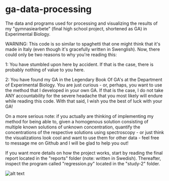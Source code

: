 # ga-data-processing
The data and programs used for processing and visualizing the results of my "gymnasiearbete" (final high school project, shortened as GA) in Experimental Biology.

WARNING: This code is so similar to spaghetti that one might think that it's made in Italy (even though it's gracefully written in Swenglish). Now, there could only be two reasons to why you're reading this:

1: You have stumbled upon here by accident. If that is the case, there is probably nothing of value to you here.

2: You have found my GA in the Legendary Book Of GA's at the Department of Experimental Biology. You are just curious - or, perhaps, you want to use the method that I developed in your own GA. If that is the case, I do not take ANY accountability for the severe headache that you most likely will endure while reading this code. With that said, I wish you the best of luck with your GA! 

On a more serious note: if you actually are thinking of implementing my method for being able to, given a homogenous solution consisting of multiple known solutions of unknown concentration, quantify the concentrations of the respective solutions using spectroscopy - or just think the visualizations look cool and want to use them for other data - feel free to message me on Github and I will be glad to help you out!

If you want more details on how the project works, start by reading the final report located in the "reports" folder (note: written in Swedish). Thereafter, inspect the program called "regression.py" located in the "study-2" folder.

![alt text](https://github.com/HampSwe/ga-data-processing/blob/main/images/red_spectrum.png "Example 1")
